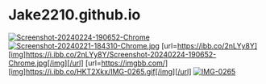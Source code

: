 # Jake2210.github.io
<a href="https://ibb.co/2nLYy8Y"><img src="https://i.ibb.co/7YTNXgN/Screenshot-20240224-190652-Chrome.jpg" alt="Screenshot-20240224-190652-Chrome" border="0" /></a>
[![Screenshot-20240221-184310-Chrome.jpg](https://i.postimg.cc/GppFsyKD/Screenshot-20240221-184310-Chrome.jpg)](https://postimg.cc/k2k60DkM)
[url=https://ibb.co/2nLYy8Y][img]https://i.ibb.co/2nLYy8Y/Screenshot-20240224-190652-Chrome.jpg[/img][/url]
[url=https://imgbb.com/][img]https://i.ibb.co/HKT2Xkx/IMG-0265.gif[/img][/url]
<a href="https://imgbb.com/"><img src="https://i.ibb.co/HKT2Xkx/IMG-0265.gif" alt="IMG-0265" border="0"></a>
